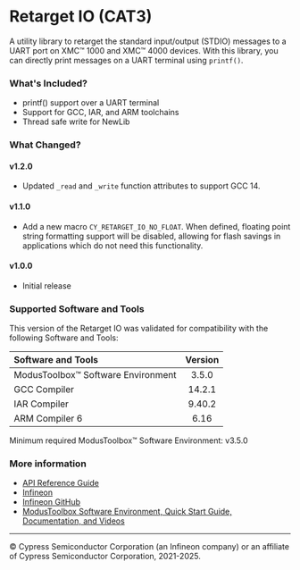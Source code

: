 # Retarget IO (CAT3)

A utility library to retarget the standard input/output (STDIO) messages to a UART port on XMC™ 1000 and XMC™ 4000 devices. With this library, you can directly print messages on a UART terminal using `printf()`.

### What's Included?
* printf() support over a UART terminal
* Support for GCC, IAR, and ARM toolchains
* Thread safe write for NewLib

### What Changed?
#### v1.2.0
* Updated `_read` and `_write` function attributes to support GCC 14.
#### v1.1.0
* Add a new macro `CY_RETARGET_IO_NO_FLOAT`. When defined, floating point string formatting support will be disabled,
  allowing for flash savings in applications which do not need this functionality.
#### v1.0.0
* Initial release

### Supported Software and Tools
This version of the Retarget IO was validated for compatibility with the following Software and Tools:

| Software and Tools                        | Version |
| :---                                      | :----:  |
| ModusToolbox™ Software Environment        | 3.5.0   |
| GCC Compiler                              | 14.2.1  |
| IAR Compiler                              | 9.40.2  |
| ARM Compiler 6                            | 6.16    |

Minimum required ModusToolbox™ Software Environment: v3.5.0

### More information

* [API Reference Guide](https://infineon.github.io/retarget-io-cat3/html/index.html)
* [Infineon](http://www.infineon.com)
* [Infineon GitHub](https://github.com/infineon)
* [ModusToolbox Software Environment, Quick Start Guide, Documentation, and Videos](https://www.infineon.com/cms/en/design-support/tools/sdk/modustoolbox-software/)

---
© Cypress Semiconductor Corporation (an Infineon company) or an affiliate of Cypress Semiconductor Corporation, 2021-2025.
